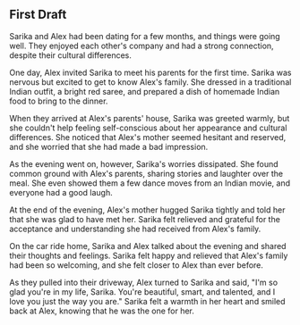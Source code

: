 
## First Draft

Sarika and Alex had been dating for a few months, and things were going well. They enjoyed each other's company and had a strong connection, despite their cultural differences.

One day, Alex invited Sarika to meet his parents for the first time. Sarika was nervous but excited to get to know Alex's family. She dressed in a traditional Indian outfit, a bright red saree, and prepared a dish of homemade Indian food to bring to the dinner.

When they arrived at Alex's parents' house, Sarika was greeted warmly, but she couldn't help feeling self-conscious about her appearance and cultural differences. She noticed that Alex's mother seemed hesitant and reserved, and she worried that she had made a bad impression.

As the evening went on, however, Sarika's worries dissipated. She found common ground with Alex's parents, sharing stories and laughter over the meal. She even showed them a few dance moves from an Indian movie, and everyone had a good laugh.

At the end of the evening, Alex's mother hugged Sarika tightly and told her that she was glad to have met her. Sarika felt relieved and grateful for the acceptance and understanding she had received from Alex's family.

On the car ride home, Sarika and Alex talked about the evening and shared their thoughts and feelings. Sarika felt happy and relieved that Alex's family had been so welcoming, and she felt closer to Alex than ever before.

As they pulled into their driveway, Alex turned to Sarika and said, "I'm so glad you're in my life, Sarika. You're beautiful, smart, and talented, and I love you just the way you are." Sarika felt a warmth in her heart and smiled back at Alex, knowing that he was the one for her.




